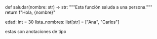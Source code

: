 def saludar(nombre: str) -> str:
    """Esta función saluda a una persona."""
    return f"Hola, {nombre}"

edad: int = 30
lista_nombres: list[str] = ["Ana", "Carlos"]

estas son anotaciones de tipo